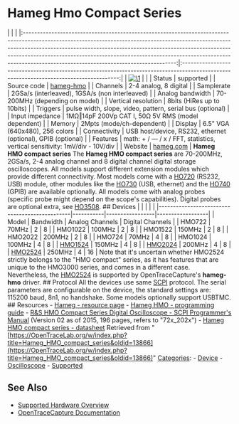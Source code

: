 # Hameg Hmo Compact Series

| | | |:-----------------------------------------------------------------------------------------------------------------------------------------------------------------------------------------------------------------------------------------------------------------------------------------------------------------------------------------------------------------------------:|:--------------------------------------------------------------------------------------------------------------------------------------:| | [![\1](../../assets/hardware/general/\2)](./File:Hameg_HMO2024.png.html) | | | Status | supported | | Source code | [hameg-hmo](http://github.com/OpenTraceLab/?p=OpenTraceCapture.git;a=tree;f=src/hardware/hameg-hmo) | | Channels | 2-4 analog, 8 digital | | Samplerate | 2GSa/s (interleaved), 1GSA/s (non interleaved) | | Analog bandwidth | 70-200MHz (depending on model) | | Vertical resolution | 8bits (HiRes up to 10bits) | | Triggers | pulse width, slope, video, pattern, serial bus (optional) | | Input impedance | 1MΩ‖14pF 200Vp CAT I, 50Ω 5V RMS (model dependent) | | Memory | 2Mpts (mode/ch-dependent) | | Display | 6.5" VGA (640x480), 256 colors | | Connectivity | USB host/device, RS232, ethernet (optional), GPIB (optional) | | Features | math: + / — / x / FFT, statistics, vertical sensitivity: 1mV/div - 10V/div | | Website | [hameg.com](http://www.hameg.com/0.616.0.html) | **Hameg HMO compact series** The **Hameg HMO compact series** are 70-200MHz, 2GSa/s, 2-4 analog channel and 8 digital channel digital storage oscilloscopes. All models support different extension modules which provide different connectivity. Most models come with a [HO720](Hameg_HO720.html "Hameg HO720") (RS232, USB) module, other modules like the [HO730](Hameg_HO730.html "Hameg HO730") (USB, ethernet) and the [HO740](https://OpenTraceLab.org/w/index.php?title=Hameg_HO740&action=edit&redlink=1 "Hameg HO740 \(page does not exist\)") (GPIB) are available optionally. All models come with analog probes (specific probe might depend on the scope's capabilities). Digital probes are optional extra, see [HO3508](Hameg_HO3508.html "Hameg HO3508"). ## Devices | | | | | |-----------------------------------------------|-----------|-----------------|------------------| | Model | Bandwidth | Analog Channels | Digital Channels | | HMO722 | 70MHz | 2 | 8 | | HMO1022 | 100MHz | 2 | 8 | | HMO1522 | 150MHz | 2 | 8 | | HMO2022 | 200MHz | 2 | 8 | | HMO724 | 70MHz | 4 | 8 | | HMO1024 | 100MHz | 4 | 8 | | [HMO1524](Hameg_HMO1524.html "Hameg HMO1524") | 150MHz | 4 | 8 | | [HMO2024](Hameg_HMO2024.html "Hameg HMO2024") | 200MHz | 4 | 8 | | [HMO2524](Hameg_HMO2524.html "Hameg HMO2524") | 250MHz | 4 | 16 | Note that it's uncertain whether HMO2524 strictly belongs to the "HMO compact" series, as it has features that are unique to the HMO3000 series, and comes in a different case. Nevertheless, the [HMO2524](Hameg_HMO2524.html "Hameg HMO2524") is supported by OpenTraceCapture's **hameg-hmo** driver. ## Protocol All the devices use same [SCPI](IEEE-488.html "IEEE-488") protocol. The serial parameters are configurable on the device, the standard settings are: 115200 baud, 8n1, no handshake. Some models optionally support USBTMC. ## Resources \- [Hameg - resource page](http://www.hameg.com/manuals.0.html?no_cache=1) \- [Hameg HMO - programming guide](http://midas.herts.ac.uk/helpsheets/hameg_scpi_hmo72.pdf) \- [R&S HMO Compact Series Digital Oscilloscope - SCPI Programmer's Manual](https://cdn.rohde-schwarz.com/pws/dl_downloads/dl_common_library/dl_manuals/gb_1/h/hmo72x_202x/HMO72x_202x_SCPI_ProgrammersManual_en_02.pdf) (Version 02 as of 2015, 196 pages, refers to "72x_202x") \- [Hameg HMO compact series - datasheet](http://www.soselectronic.cz/a_info/resource/l/hameg/HAMEG_Addendum_HMO_EN%5B1%5D.pdf)
Retrieved from "[https://OpenTraceLab.org/w/index.php?title=Hameg_HMO_compact_series&oldid=13866](https://OpenTraceLab.org/w/index.php?title=Hameg_HMO_compact_series&oldid=13866)" 
[Categories](specialcategories-specialcategories.md): \- [Device](./Category:Device.html "Category:Device") \- [Oscilloscope](./Category:Oscilloscope.html "Category:Oscilloscope") \- [Supported](./Category:Supported.html "Category:Supported")

## See Also
- [Supported Hardware Overview](../supported-hardware.md)
- [OpenTraceCapture Documentation](../../opentracecapture/overview.md)

